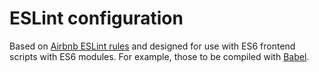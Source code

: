 # ESLint configuration

Based on [Airbnb ESLint rules](https://github.com/airbnb/javascript/blob/master/linters/.eslintrc) and designed for use with ES6 frontend scripts with ES6 modules.
For example, those to be compiled with [Babel](https://github.com/babel/babel).
